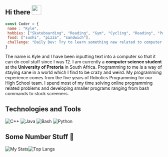 ## Hi there <img src="https://raw.githubusercontent.com/MartinHeinz/MartinHeinz/master/wave.gif" width="30px">
```javascript
const Coder = {
 name : "Kyle",
 hobbies: ["Skateboarding", "Reading", "Gym", "Cycling", "Reading", "Puzzle Solving", "Youtube(watching)"],
 food: ["sushi", "pizza", "sandwich"],
 challenge: "Daily Dev: Try to learn something new related to computer science"
}
```

The name is Kyle and I have been inputting text into a computer so that it can do cool stuff since I was 12. I am currently a **computer science student** at the **University of Pretoria** in South Africa. Programming to me is a way of staying sane in a world which I find to be crazy and weird.
My programming experience comes from the five years of Robotics Programming for our High School team. I spend most of my time solving online
programming related problems and developing smaller programs ranging from bash commands to stock screeners.

## Technologies and Tools 
![C++](https://img.shields.io/badge/🔧-C++-blue)
![Java](https://img.shields.io/badge/🔧-Java-red)
![Bash](https://img.shields.io/badge/🔧-Bash-black)
![Python](https://img.shields.io/badge/🔧-Python-yellow)

## Some Number Stuff 🧮
![My Stats](https://github-readme-stats.vercel.app/api?username=sKorpion19091&show_icons=true&theme=nord)![Top Langs](https://github-readme-stats.vercel.app/api/top-langs/?username=sKorpion19091&show_icons=true&theme=nord)
